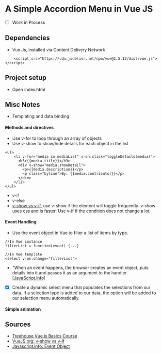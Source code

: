 # A Simple Accordion Menu in Vue JS

- [ ] Work in Process

## Dependencies

- Vue Js, installed via Content Delivery Network
```  
    <script src="https://cdn.jsdelivr.net/npm/vue@2.5.13/dist/vue.js"></script>
```

## Project setup

- Open index.html

## Misc Notes

- Templating and data binding

#### Methods and directives

- Use v-for to loop through an array of objects
- Use v-show to show/hide details for each object in the list
```
<ul>
    <li v-for="media in mediaList" v-on:click="toggleDetails(media)">
      <h3>{{media.title}}</h3> 
      <div v-show="media.showDetail">
        <p>{{media.description}}</p>
        <p class="byline">By: {{media.contributor}}</p>
      </div>
    </li>
</ul>
 ```
 
 - v-if
 - v-else
 - [v-show vs v-if](https://vuejs.org/v2/guide/conditional.html#v-if-vs-v-show), use v-show if the element will toggle frequently. v-show uses css and is faster.  Use v-if if the condition does not change a lot.
 
 
#### Event Handling
 
- Use the event object in Vue to filter a list of items by type. 
```
//In Vue instance
filterList = function(event) {...}

//In Vue template 
<select v-on:change="filterList">
```
- "When an event happens, the browser creates an event object, puts details into it and passes it as an argument to the handler. [[JavaScript.info]](https://javascript.info/introduction-browser-events#event-object)
- [X] Create a dynamic select menu that populates the selections from our data. If a selection type is added to our data, the option will be added to our selection menu automatically.




#### Simple animation
 

## Sources

- [Treehouse Vue.js Basics Course](https://teamtreehouse.com/library/vuejs-basics)
- [VueJS.org: v-show vs v-if](https://vuejs.org/v2/guide/conditional.html#v-if-vs-v-show)
- [Javascript.info: Event Object](https://javascript.info/introduction-browser-events#event-object)
